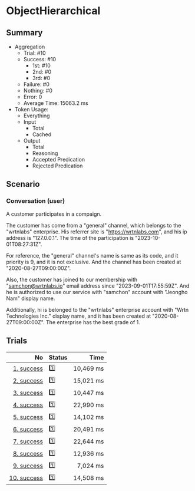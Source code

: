 # ObjectHierarchical
## Summary
  - Aggregation
    - Trial: #10
    - Success: #10
      - 1st: #10
      - 2nd: #0
      - 3rd: #0
    - Failure: #0
    - Nothing: #0
    - Error: 0
    - Average Time: 15063.2 ms
  - Token Usage:
    - Everything
    - Input
      - Total
      - Cached
    - Output
      - Total
      - Reasoning
      - Accepted Predication
      - Rejected Predication

## Scenario
### Conversation (user)
A customer participates in a compaign.

The customer has come from a "general" channel,
which belongs to the "wrtnlabs" enterprise.
His referrer site is "https://wrtnlabs.com",
and his ip address is "127.0.0.1".
The time of the participation is "2023-10-01T08:27:31Z".

For reference, the "general" channel's name is same as its code,
and it priority is 9, and it is not exclusive. And the channel
has been created at "2020-08-27T09:00:00Z".

Also, the customer has joined to our membership with
"samchon@wrtnlabs.io" email address since "2023-09-01T17:55:59Z".
And he is authorized to use our service with "samchon" account
with "Jeongho Nam" display name.

Additionally, hi is belonged to the "wrtnlabs" enterprise account
with "Wrtn Technologies Inc." display name, and it has been created at
"2020-08-27T09:00:00Z". The enterprise has the best grade of 1.

## Trials
No | Status | Time
---:|:-------|------:
[1. success](./trials/1.success.json) | 1️⃣ | 10,469 ms
[2. success](./trials/2.success.json) | 1️⃣ | 15,021 ms
[3. success](./trials/3.success.json) | 1️⃣ | 10,447 ms
[4. success](./trials/4.success.json) | 1️⃣ | 22,990 ms
[5. success](./trials/5.success.json) | 1️⃣ | 14,102 ms
[6. success](./trials/6.success.json) | 1️⃣ | 20,491 ms
[7. success](./trials/7.success.json) | 1️⃣ | 22,644 ms
[8. success](./trials/8.success.json) | 1️⃣ | 12,936 ms
[9. success](./trials/9.success.json) | 1️⃣ | 7,024 ms
[10. success](./trials/10.success.json) | 1️⃣ | 14,508 ms